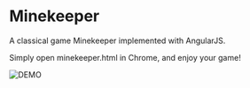 # Minekeeper

A classical game Minekeeper implemented with AngularJS.

Simply open minekeeper.html in Chrome, and enjoy your game!

![DEMO](demo.PNG)

